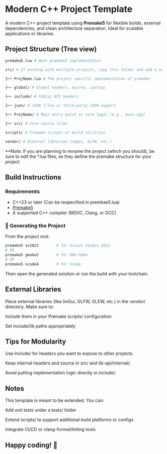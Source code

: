 # Modern C++ Project Template

A modern C++ project template using **Premake5** for flexible builds, external dependencies, and clean architecture separation. Ideal for scalable applications or libraries.


## Project Structure (Tree view)

```bash
premake5.lua # Main premake5 implemantation

src/ # If working with multiple projects, copy this folder and add a new group to premake5.lua

├── ProjName.lua # The project specific implementation of premake 

├── global/ # Global headers, macros, configs

├── include/ # Public API headers

├── json/ # JSON files or third-party JSON support

├── ProjName/ # Main entry point or core logic (e.g., main.cpp)

├── src/ # Core source files

scripts/ # Premake scripts or build utilities

vendor/ # External libraries (imgui, GLFW, etc.)

```
**Note: If you are planning to rename the project (which you should), be sure to edit the *.lua files, as they define the premake structure for your project

##  Build Instructions

### Requirements
- C++23 or later (Can be respecified in premkae5.lua)
- [Premake5](https://premake.github.io/)
- A supported C++ compiler (MSVC, Clang, or GCC)

### 🔧 Generating the Project
From the project root:

```bash
premake5 vs2022        # for Visual Studio 2022
# OR
premake5 gmake2        # for GNU Make
# OR
premake5 xcode4        # for Xcode
```

Then open the generated solution or run the build with your toolchain.

## External Libraries
Place external libraries (like ImGui, GLFW, GLEW, etc.) in the vendor/ directory. Make sure to:

Include them in your Premake scripts/ configuration

Set include/lib paths appropriately

## Tips for Modularity
Use include/ for headers you want to expose to other projects.

Keep internal headers and source in src/ and lib-api/internal/.

Avoid putting implementation logic directly in include/.

## Notes
This template is meant to be extended. You can:

Add unit tests under a tests/ folder

Extend scripts/ to support additional build platforms or configs

Integrate CI/CD or clang-format/linting tools


## Happy coding! 🎉
